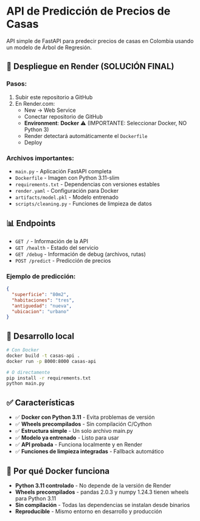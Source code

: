 # API de Predicción de Precios de Casas

API simple de FastAPI para predecir precios de casas en Colombia usando un modelo de Árbol de Regresión.

## 🚀 Despliegue en Render (SOLUCIÓN FINAL)

### Pasos:
1. Subir este repositorio a GitHub
2. En Render.com:
   - New → Web Service
   - Conectar repositorio de GitHub
   - **Environment**: **Docker** ⚠️ (IMPORTANTE: Seleccionar Docker, NO Python 3)
   - Render detectará automáticamente el `Dockerfile`
   - Deploy

### Archivos importantes:
- `main.py` - Aplicación FastAPI completa
- `Dockerfile` - Imagen con Python 3.11-slim
- `requirements.txt` - Dependencias con versiones estables
- `render.yaml` - Configuración para Docker
- `artifacts/model.pkl` - Modelo entrenado
- `scripts/cleaning.py` - Funciones de limpieza de datos

## 📊 Endpoints

- `GET /` - Información de la API
- `GET /health` - Estado del servicio
- `GET /debug` - Información de debug (archivos, rutas)
- `POST /predict` - Predicción de precios

### Ejemplo de predicción:
```json
{
  "superficie": "80m2",
  "habitaciones": "tres",
  "antiguedad": "nueva",
  "ubicacion": "urbano"
}
```

## 🔧 Desarrollo local

```bash
# Con Docker
docker build -t casas-api .
docker run -p 8000:8000 casas-api

# O directamente
pip install -r requirements.txt
python main.py
```

## ✅ Características

- ✅ **Docker con Python 3.11** - Evita problemas de versión
- ✅ **Wheels precompilados** - Sin compilación C/Cython
- ✅ **Estructura simple** - Un solo archivo main.py
- ✅ **Modelo ya entrenado** - Listo para usar
- ✅ **API probada** - Funciona localmente y en Render
- ✅ **Funciones de limpieza integradas** - Fallback automático

## 🎯 Por qué Docker funciona

- **Python 3.11 controlado** - No depende de la versión de Render
- **Wheels precompilados** - pandas 2.0.3 y numpy 1.24.3 tienen wheels para Python 3.11
- **Sin compilación** - Todas las dependencias se instalan desde binarios
- **Reproducible** - Mismo entorno en desarrollo y producción